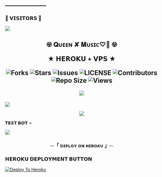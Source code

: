 ━━━━━━━━━━━━━━━━
### 🍁 𝗩𝗜𝗦𝗜𝗧𝗢𝗥𝗦 🍁

<!--
**KRISHtg/queenmusicbot** is a ✨ _special_ ✨ repository because its `README.md` (this file) appears on your GitHub profile.


<p align="center">
    <b>ᴠɪsɪᴛᴏʀs</b><br>
 -->    <img align="middle" src="https://profile-counter.glitch.me/KRISHtg/count.svg" />
</p>




<h2 align="center">
    𖢵 𝐐ᴜᴇᴇɴ ✘ 𝐌ᴜꜱɪᴄ♡゙ 𖢵

★ 𝗛𝗘𝗥𝗢𝗞𝗨 + 𝗩𝗣𝗦 ★

<p align='center'>
  <img src="https://img.shields.io/github/forks/KRISHtg/queenmusicbot?style=flat-square" alt="Forks">
  <img src="https://img.shields.io/github/stars/KRISHtg/queenmusicbot?style=flat-square" alt="Stars">
  <img src="https://img.shields.io/github/issues/KRISHtg/queenmusicbot?style=flat-square" alt="Issues">
  <img src="https://img.shields.io/github/license/KRISHtg/queenmusicbot?style=flat-square" alt="LICENSE">
  <img src="https://img.shields.io/github/contributors/KRISHtg/queenmusicbot?style=flat-square" alt="Contributors">
  <img src="https://img.shields.io/github/repo-size/KRISHtg/queenmusicbot?style=flat-square" alt="Repo Size">
  <img src="https://hits.seeyoufarm.com/api/count/incr/badge.svg?url=https://github.com/KRISHtg/queenmusicbot&amp;title=Repo%20Views" alt="Views">
</p>

<p align='center'>
  <a href="https://t.me/queen_suportgroup" alt="MADE-BY-KRISH"> <img src="https://img.shields.io/badge/Made%20with-Go-1f425f.svg?style=flat-square&logo=Go&color=blue" /> </a>

</h2>
<img src="https://readme-typing-svg.herokuapp.com?color=FF0000&width=420&lines=♦ᴅᴇᴘʟᴏʏ+ᴏɴ+ʜᴇʀᴏᴋᴜ♦;♨️+ɴᴏ+ʜᴇʀᴏᴋᴜ+ʙᴀɴ+ɪssᴜᴇ+ᴀʟsᴏ+ᴠᴘs+ᴅᴇᴘʟᴏʏ+📍+ᴘʀᴇsᴇɴᴛ;🎭+ᴘᴏᴡᴇʀᴇᴅ+ʙʏ+KRISH+🎭">
<p align="center">
  <img src="https://te.legra.ph/file/0f37a7c706b597e4ce5fa.jpg">
</p>

**𝗧𝗘𝗦𝗧 𝗕𝗢𝗧 ➣ [](https://t.me/PROFESSOR_SUKOON_BOT)**



<img src="https://readme-typing-svg.herokuapp.com?color=FF0000&width=420&lines=⚠️𝗙𝗢𝗥𝗞+𝗧𝗛𝗜𝗦+𝗥𝗘𝗣𝗢+𝗙𝗜𝗥𝗦𝗧𝗟𝗬⚠️">


<h3 align="center">
    ─「 ᴅᴇᴩʟᴏʏ ᴏɴ ʜᴇʀᴏᴋᴜ 」─

<h3> 𝗛𝗘𝗥𝗢𝗞𝗨 𝗗𝗘𝗣𝗟𝗢𝗬𝗠𝗘𝗡𝗧 𝗕𝗨𝗧𝗧𝗢𝗡 </h3>
</h3>

[![Deploy To Heroku](https://graph.org/file/826b0a2fc82db8328a113.png)](https://dashboard.heroku.com/new-app?template=https://github.com/VEGETAxHERE/musicxvegeta2)
